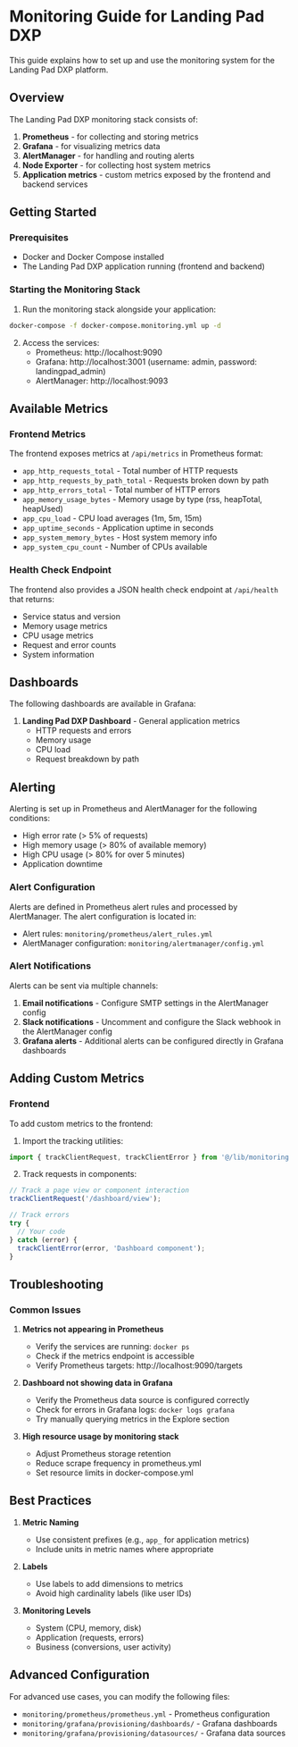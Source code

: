 # Monitoring Guide for Landing Pad DXP

This guide explains how to set up and use the monitoring system for the Landing Pad DXP platform.

## Overview

The Landing Pad DXP monitoring stack consists of:

1. **Prometheus** - for collecting and storing metrics
2. **Grafana** - for visualizing metrics data
3. **AlertManager** - for handling and routing alerts
4. **Node Exporter** - for collecting host system metrics
5. **Application metrics** - custom metrics exposed by the frontend and backend services

## Getting Started

### Prerequisites

- Docker and Docker Compose installed
- The Landing Pad DXP application running (frontend and backend)

### Starting the Monitoring Stack

1. Run the monitoring stack alongside your application:

```bash
docker-compose -f docker-compose.monitoring.yml up -d
```

2. Access the services:
   - Prometheus: http://localhost:9090
   - Grafana: http://localhost:3001 (username: admin, password: landingpad_admin)
   - AlertManager: http://localhost:9093

## Available Metrics

### Frontend Metrics

The frontend exposes metrics at `/api/metrics` in Prometheus format:

- `app_http_requests_total` - Total number of HTTP requests
- `app_http_requests_by_path_total` - Requests broken down by path
- `app_http_errors_total` - Total number of HTTP errors
- `app_memory_usage_bytes` - Memory usage by type (rss, heapTotal, heapUsed)
- `app_cpu_load` - CPU load averages (1m, 5m, 15m)
- `app_uptime_seconds` - Application uptime in seconds
- `app_system_memory_bytes` - Host system memory info
- `app_system_cpu_count` - Number of CPUs available

### Health Check Endpoint

The frontend also provides a JSON health check endpoint at `/api/health` that returns:

- Service status and version
- Memory usage metrics
- CPU usage metrics 
- Request and error counts
- System information

## Dashboards

The following dashboards are available in Grafana:

1. **Landing Pad DXP Dashboard** - General application metrics
   - HTTP requests and errors
   - Memory usage
   - CPU load
   - Request breakdown by path

## Alerting

Alerting is set up in Prometheus and AlertManager for the following conditions:

- High error rate (> 5% of requests)
- High memory usage (> 80% of available memory)
- High CPU usage (> 80% for over 5 minutes)
- Application downtime

### Alert Configuration

Alerts are defined in Prometheus alert rules and processed by AlertManager. The alert configuration is located in:

- Alert rules: `monitoring/prometheus/alert_rules.yml`
- AlertManager configuration: `monitoring/alertmanager/config.yml`

### Alert Notifications

Alerts can be sent via multiple channels:

1. **Email notifications** - Configure SMTP settings in the AlertManager config
2. **Slack notifications** - Uncomment and configure the Slack webhook in the AlertManager config
3. **Grafana alerts** - Additional alerts can be configured directly in Grafana dashboards

## Adding Custom Metrics

### Frontend

To add custom metrics to the frontend:

1. Import the tracking utilities:

```typescript
import { trackClientRequest, trackClientError } from '@/lib/monitoring';
```

2. Track requests in components:

```typescript
// Track a page view or component interaction
trackClientRequest('/dashboard/view');

// Track errors
try {
  // Your code
} catch (error) {
  trackClientError(error, 'Dashboard component');
}
```

## Troubleshooting

### Common Issues

1. **Metrics not appearing in Prometheus**
   - Verify the services are running: `docker ps`
   - Check if the metrics endpoint is accessible
   - Verify Prometheus targets: http://localhost:9090/targets

2. **Dashboard not showing data in Grafana**
   - Verify the Prometheus data source is configured correctly
   - Check for errors in Grafana logs: `docker logs grafana`
   - Try manually querying metrics in the Explore section

3. **High resource usage by monitoring stack**
   - Adjust Prometheus storage retention
   - Reduce scrape frequency in prometheus.yml
   - Set resource limits in docker-compose.yml

## Best Practices

1. **Metric Naming**
   - Use consistent prefixes (e.g., `app_` for application metrics)
   - Include units in metric names where appropriate

2. **Labels**
   - Use labels to add dimensions to metrics
   - Avoid high cardinality labels (like user IDs)

3. **Monitoring Levels**
   - System (CPU, memory, disk)
   - Application (requests, errors)
   - Business (conversions, user activity)

## Advanced Configuration

For advanced use cases, you can modify the following files:

- `monitoring/prometheus/prometheus.yml` - Prometheus configuration
- `monitoring/grafana/provisioning/dashboards/` - Grafana dashboards
- `monitoring/grafana/provisioning/datasources/` - Grafana data sources
